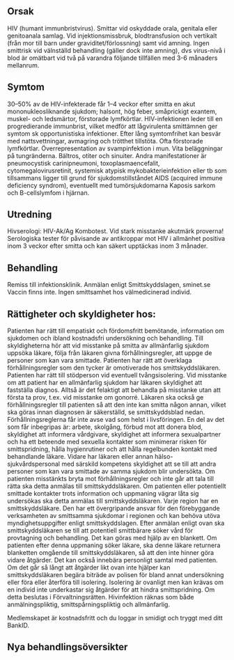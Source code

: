## Orsak

HIV (humant immunbristvirus). Smittar vid oskyddade orala, genitala eller genitoanala samlag. Vid injektionsmissbruk, blodtransfusion och vertikalt (från mor till barn under graviditet/förlossning) samt vid amning. Ingen smittrisk vid välnställd behandling (gäller dock inte amning), dvs virus-nivå i blod är omätbart vid två på varandra följande tillfällen med 3-6 månaders mellanrum.

## Symtom

30–50% av de HIV-infekterade får 1–4 veckor efter smitta en akut mononukleosliknande sjukdom; halsont, hög feber, småprickigt exantem, muskel- och ledsmärtor, förstorade lymfkörtlar. HIV-infektionen leder till en progredierande immunbrist, vilket medför att lågvirulenta smittämnen ger symtom sk opportunistiska infektioner. Efter lång symtomfrihet kan besvär med nattsvettningar, avmagring och trötthet tillstöta. Ofta förstorade lymfkörtlar. Överrepresentation av svampinfektion i mun. Vita beläggningar på tungränderna. Bältros, otiter och sinuiter. Andra manifestationer är pneumocystisk carinipneumoni, toxoplasmaencefalit, cytomegalovirusretinit, systemisk atypisk mykobakterieinfektion eller tb som tillsammans ligger till grund för sjukdomstillståndet AIDS (acquired immune deficiency syndrom), eventuellt med tumörsjukdomarna Kaposis sarkom och B-cellslymfom i hjärnan.

## Utredning

Hivserologi: HIV-Ak/Ag Kombotest. Vid stark misstanke akutmärk proverna! Serologiska tester för påvisande av antikroppar mot HIV i allmänhet positiva inom 3 veckor efter smitta och kan säkert upptäckas inom 3 månader.

## Behandling

Remiss till infektionsklinik. Anmälan enligt Smittskyddslagen, sminet.se
Vaccin finns inte. Ingen smittsamhet hos välmedicinerad individ.


## Rättigheter och skyldigheter hos:

Patienten har rätt till empatiskt och fördomsfritt bemötande, information om sjukdomen och ibland kostnadsfri undersökning och behandling. Till skyldigheterna hör att vid misstanke på smitta av allmänfarlig sjukdom uppsöka läkare, följa från läkaren givna förhållningsregler, att uppge de personer som kan vara smittade.
Patienten har rätt att överklaga förhållningsregler som den tycker är omotiverade hos smittskyddsläkaren. Patienten har rätt till stödperson vid eventuell tvångsisolering.
Vid misstanke om att patient har en allmänfarlig sjukdom har läkaren skyldighet att fastställa diagnos. Alltså är det felaktigt att behandla på misstanke utan att första ta prov, t.ex. vid misstanke om gonorré. Läkaren ska också ge förhållningsregler till patienten så att den inte kan smitta någon annan, vilket ska göras innan diagnosen är säkerställd, se smittskyddsblad nedan. Förhållningsreglerna får inte avse vad som helst i livsföringen. En del av det som får inbegripas är: arbete, skolgång, förbud mot att donera blod, skyldighet att informera vårdgivare, skyldighet att informera sexualpartner och ha ett beteende med sexuella kontakter som minimerar risken för smittspridning, hålla hygienrutiner och att hålla regelbunden kontakt med behandlande läkare.
Vidare har läkaren eller annan hälso- sjukvårdspersonal med särskild kompetens skyldighet att se till att andra personer som kan vara smittade av samma sjukdom blir undersökta. Om patienten misstänkts bryta mot förhållningsregler och inte går att tala till rätta ska detta anmälas till smittskyddsläkaren. Om patienten eller potentiellt smittade kontakter trots information och uppmaning vägrar låta sig undersökas ska detta anmälas till smittskyddsläkaren.
Varje region har en smittskyddsläkare. Den har ett övergripande ansvar för den förebyggande verksamheten av smittsamma sjukdomar i regionen och kan behöva utöva myndighetsuppgifter enligt smittskyddslagen. Efter anmälan enligt ovan ska smittskyddsläkaren se till att potentiell smittbärare söker vård för provtagning och behandling. Det kan göras med hjälp av en blankett. Om patienten efter denna uppmaning söker läkare, ska denne läkare returnera blanketten omgående till smittskyddsläkaren, så att den inte hinner göra vidare åtgärder. Det kan också innebära personligt samtal med patienten.
Om det går så långt att åtgärder likt ovan inte hjälper kan smittskyddsläkaren begära biträde av polisen för bland annat undersökning eller föra eller återföra till isolering. Isolering är ovanligt men kan krävas om en individ inte underkastar sig åtgärder för att hindra smittspridning. Om detta beslutas i Förvaltningsrätten.
Hivinfektion räknas som både anmälningspliktig, smittspårningspliktig och allmänfarlig.


Medlemskapet är kostnadsfritt och du loggar in smidigt och tryggt med ditt BankID.

## Nya behandlingsöversikter


